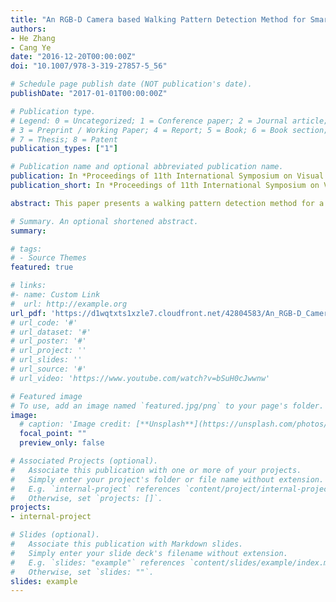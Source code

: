 ```yaml
---
title: "An RGB-D Camera based Walking Pattern Detection Method for Smart Rollators"
authors:
- He Zhang
- Cang Ye
date: "2016-12-20T00:00:00Z"
doi: "10.1007/978-3-319-27857-5_56"

# Schedule page publish date (NOT publication's date).
publishDate: "2017-01-01T00:00:00Z"

# Publication type.
# Legend: 0 = Uncategorized; 1 = Conference paper; 2 = Journal article;
# 3 = Preprint / Working Paper; 4 = Report; 5 = Book; 6 = Book section;
# 7 = Thesis; 8 = Patent
publication_types: ["1"]

# Publication name and optional abbreviated publication name.
publication: In *Proceedings of 11th International Symposium on Visual Computing (ISVC)*, Las Vegas, Dec. 14-16, pp. 624-633
publication_short: In *Proceedings of 11th International Symposium on Visual Computing (ISVC)*, Las Vegas, Dec. 14-16, pp. 624-633

abstract: This paper presents a walking pattern detection method for a smart rollator. The method detects the rollator user's lower extremities from the depth data of an RGB-D camera. It then segments the 3D point data of the lower extremities into the leg and foot data points, from which a skeletal system with 6 skeletal points and 4 rods is extracted and used to represent a walking gait. A gait feature, comprising the parameters of the gait shape and gait motion, is then constructed to describe a walking state. K-means clustering is employed to cluster all gait features obtained from a number of walking videos into 6 key gait features. Using these key gait features, a walking video sequence is modeled as a Markov chain. The stationary distribution of the Markov chain represents the walking pattern. Five Support Vector Machines (SVMs) are trained for walking pattern detection. Each SVM detects one of the five walking patterns. Experimental results demonstrate that the proposed method has a better performance in detecting walking patterns than three existing methods.

# Summary. An optional shortened abstract.
summary:

# tags:
# - Source Themes
featured: true

# links:
#- name: Custom Link
#  url: http://example.org
url_pdf: 'https://d1wqtxts1xzle7.cloudfront.net/42804583/An_RGB-D_Camera_based_Walking_Pattern_Detection_Method_for_Smart_Rollators.pdf?1455808229=&response-content-disposition=inline%3B+filename%3DAn_RGB-D_Camera_based_Walking_Pattern_De.pdf&Expires=1595346379&Signature=fYRMIZpGMJajE1PpbIBqTT-uJpbhpTQF8ANXPAvJUzGVE8xb8uNxvl1YIXZwiJXM0MUBTseiI3Oj-nMkZmz4gqH7pABjrKSu5E8QaoyhtXxzLeviUk5aybIuCgbwETiF5N4~CkfsYXjAc3PP4li5DAvadClCqca9rz~D4j0bPgEMTbEOCjG5ataWO72tElnPJIMt2POvn7Vm5Blt3S1k8xmh-sp6aqtetq8a~IS~epnvrEXEwJXmHTmZ-RhNtL6JV-noSOelgo-~d5xygdVIOog-vZG4E2ZkwheFCNnevSnHJngayw5DL82QiFvwg6Cz~hZU-KtFypn6~n-~af44Dw__&Key-Pair-Id=APKAJLOHF5GGSLRBV4ZA' #http://eprints.soton.ac.uk/352095/1/Cushen-IMV2013.pdf
# url_code: '#'
# url_dataset: '#'
# url_poster: '#'
# url_project: ''
# url_slides: ''
# url_source: '#'
# url_video: 'https://www.youtube.com/watch?v=bSuH0cJwwnw'

# Featured image
# To use, add an image named `featured.jpg/png` to your page's folder.
image:
  # caption: 'Image credit: [**Unsplash**](https://unsplash.com/photos/pLCdAaMFLTE)'
  focal_point: ""
  preview_only: false

# Associated Projects (optional).
#   Associate this publication with one or more of your projects.
#   Simply enter your project's folder or file name without extension.
#   E.g. `internal-project` references `content/project/internal-project/index.md`.
#   Otherwise, set `projects: []`.
projects:
- internal-project

# Slides (optional).
#   Associate this publication with Markdown slides.
#   Simply enter your slide deck's filename without extension.
#   E.g. `slides: "example"` references `content/slides/example/index.md`.
#   Otherwise, set `slides: ""`.
slides: example
---
```

